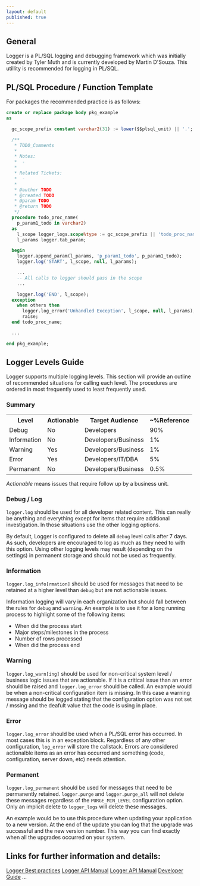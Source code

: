 ```yaml
---
layout: default
published: true
---
```




## General
 
Logger is a PL/SQL logging and debugging framework which was initially created by Tyler Muth and is currently developed by Martin D'Souza. This utillity is recommended for logging in PL/SQL.

## PL/SQL Procedure / Function Template

For packages the recommended practice is as follows:

```sql
create or replace package body pkg_example
as

  gc_scope_prefix constant varchar2(31) := lower($$plsql_unit) || '.';

  /**
   * TODO_Comments
   *
   * Notes:
   *  -
   *
   * Related Tickets:
   *  -
   *
   * @author TODO
   * @created TODO
   * @param TODO
   * @return TODO
   */
  procedure todo_proc_name(
    p_param1_todo in varchar2)
  as
    l_scope logger_logs.scope%type := gc_scope_prefix || 'todo_proc_name';
    l_params logger.tab_param;

  begin
    logger.append_param(l_params, 'p_param1_todo', p_param1_todo);
    logger.log('START', l_scope, null, l_params);

    ...
    -- All calls to logger should pass in the scope
    ...

    logger.log('END', l_scope);
  exception
    when others then
      logger.log_error('Unhandled Exception', l_scope, null, l_params);
      raise;
  end todo_proc_name;

  ...

end pkg_example;
```


## Logger Levels Guide
Logger supports multiple logging levels. This section will provide an outline of recommended situations for calling each level. The procedures are ordered in most frequently used to least frequently used.

### Summary

<table>
  <tr>
    <th>Level</th>
    <th>Actionable</th>
    <th>Target Audience</th>
    <th>~%Reference</th>
  </tr>
  <tr>
    <td>Debug</td>
    <td>No</td>
    <td>Developers</td>
    <td>90%</td>
  </tr>
  <tr>
    <td>Information</td>
    <td>No</td>
    <td>Developers/Business</td>
    <td>1%</td>
  </tr>
  <tr>
    <td>Warning</td>
    <td>Yes</td>
    <td>Developers/Business</td>
    <td>1%</td>
  </tr>
  <tr>
    <td>Error</td>
    <td>Yes</td>
    <td>Developers/IT/DBA</td>
    <td>5%</td>
  </tr>
  <tr>
    <td>Permanent</td>
    <td>No</td>
    <td>Developers/Business</td>
    <td>0.5%</td>
  </tr>
</table>

*Actionable* means issues that require follow up by a business unit.


### Debug / Log

`logger.log` should be used for all developer related content. This can really be anything and everything except for items that require additional investigation. In those situations use the other logging options.

By default, Logger is configured to delete all `debug` level calls after 7 days. As such, developers are encouraged to log as much as they need to with this option. Using other logging levels may result (depending on the settings) in permanent storage and should not be used as frequently.

### Information
`logger.log_info[rmation]` should be used for messages that need to be retained at a higher level than `debug` but are not actionable issues.

Information logging will vary in each organization but should fall between the rules for `debug` and `warning`. An example is to use it for a long running process to highlight some of the following items:

- When did the process start
- Major steps/milestones in the process
- Number of rows processed
- When did the process end

### Warning
`logger.log_warn[ing]` should be used for non-critical system level / business logic issues that are actionable. If it is a critical issue than an error should be raised and `logger.log_error` should be called. An example would be when a non-critical configuration item is missing. In this case a warning message should be logged stating that the configuration option was not set / mssing and the deafult value that the code is using in place.

### Error
`logger.log_error` should be used when a PL/SQL error has occurred. In most cases this is in an exception block. Regardless of any other configuration, `log_error` will store the callstack. Errors are considered actionalble items as an error has occurred and something (code, configuration, server down, etc) needs attention.

### Permanent
`logger.log_permanent` should be used for messages that need to be permanently retained. `logger.purge` and `logger.purge_all` will not delete these messages regardless of the `PURGE_MIN_LEVEL` configuration option. Only an implicit delete to `logger_logs` will delete these messages.

An example would be to use this procedure when updating your application to a new version. At the end of the update you can log that the upgrade was successful and the new version number. This way you can find exactly when all the upgrades occurred on your system.

## Links for further information and details:
[Logger Best practices](https://github.com/OraOpenSource/Logger/blob/master/docs/Best%20Practices.md)
[Logger API Manual](http://github.oraopensource.com/flatdoc?repo=logger&path=docs%2FLogger+API.md)
[Logger API Manual](http://github.oraopensource.com/flatdoc?repo=logger&path=docs%2FLogger+API.md)
[Developer Guide](http://github.oraopensource.com/flatdoc?repo=logger&path=docs%2FDevelopment+Guide.md)
...
